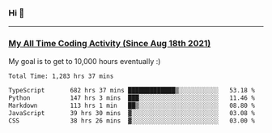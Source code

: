 ### Hi 🙂

---

### <a href="https://wakatime.com/@Eroxl">My All Time Coding Activity (Since Aug 18th 2021)</a>
My goal is to get to 10,000 hours eventually :)
<!--START_SECTION:waka-->

```txt
Total Time: 1,283 hrs 37 mins

TypeScript       682 hrs 37 mins █████████████▒░░░░░░░░░░░   53.18 %
Python           147 hrs 3 mins  ███░░░░░░░░░░░░░░░░░░░░░░   11.46 %
Markdown         113 hrs 1 min   ██▒░░░░░░░░░░░░░░░░░░░░░░   08.80 %
JavaScript       39 hrs 30 mins  ▓░░░░░░░░░░░░░░░░░░░░░░░░   03.08 %
CSS              38 hrs 26 mins  ▓░░░░░░░░░░░░░░░░░░░░░░░░   03.00 %
```

<!--END_SECTION:waka-->
